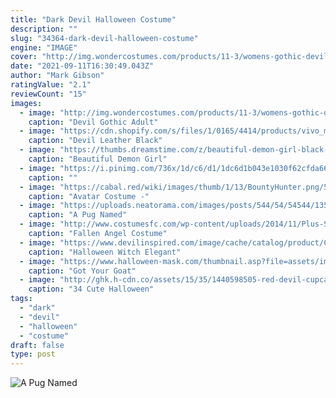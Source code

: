 ```yaml
---
title: "Dark Devil Halloween Costume"
description: ""
slug: "34364-dark-devil-halloween-costume"
engine: "IMAGE"
cover: "http://img.wondercostumes.com/products/11-3/womens-gothic-devil-costume.jpg"
date: "2021-09-11T16:30:49.043Z"
author: "Mark Gibson"
ratingValue: "2.1"
reviewCount: "15"
images:
  - image: "http://img.wondercostumes.com/products/11-3/womens-gothic-devil-costume.jpg"
    caption: "Devil Gothic Adult"
  - image: "https://cdn.shopify.com/s/files/1/0165/4414/products/vivo_masks_diavolo_black_1200x1200.jpg?v=1572114569"
    caption: "Devil Leather Black"
  - image: "https://thumbs.dreamstime.com/z/beautiful-demon-girl-black-eyes-studio-shot-31063060.jpg"
    caption: "Beautiful Demon Girl"
  - image: "https://i.pinimg.com/736x/1d/c6/d1/1dc6d1b043e1030f62cfda66ca7d8149.jpg"
    caption: ""
  - image: "https://cabal.red/wiki/images/thumb/1/13/BountyHunter.png/500px-BountyHunter.png"
    caption: "Avatar Costume -"
  - image: "https://uploads.neatorama.com/images/posts/544/54/54544/1352107757-0.jpg"
    caption: "A Pug Named"
  - image: "http://www.costumesfc.com/wp-content/uploads/2014/11/Plus-Size-Fallen-Angel-Costume.jpg"
    caption: "Fallen Angel Costume"
  - image: "https://www.devilinspired.com/image/cache/catalog/product/CAT-003-011/CAT-003/1-750x1000.jpg"
    caption: "Halloween Witch Elegant"
  - image: "https://www.halloween-mask.com/thumbnail.asp?file=assets/images/zgone/08/got_your_goat_m7015zgne.jpg&maxx=500&maxy=0"
    caption: "Got Your Goat"
  - image: "http://ghk.h-cdn.co/assets/15/35/1440598505-red-devil-cupcakes-1.jpg"
    caption: "34 Cute Halloween"
tags:
  - "dark"
  - "devil"
  - "halloween"
  - "costume"
draft: false
type: post
---
```



![A Pug Named](https://uploads.neatorama.com/images/posts/544/54/54544/1352107757-0.jpg "A Pug Named")


<!--inArticleAds-->

<!--galleryOne-->


<!--inArticleAds-->

<!--galleryTwo-->


<!--galleryThree-->

